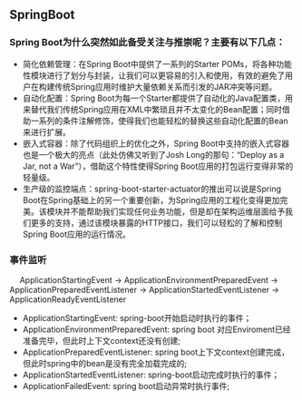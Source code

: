 ## SpringBoot

### Spring Boot为什么突然如此备受关注与推崇呢？主要有以下几点：  

* 简化依赖管理：在Spring Boot中提供了一系列的Starter POMs，将各种功能性模块进行了划分与封装，让我们可以更容易的引入和使用，有效的避免了用户在构建传统Spring应用时维护大量依赖关系而引发的JAR冲突等问题。  
* 自动化配置：Spring Boot为每一个Starter都提供了自动化的Java配置类，用来替代我们传统Spring应用在XML中繁琐且并不太变化的Bean配置；同时借助一系列的条件注解修饰，使得我们也能轻松的替换这些自动化配置的Bean来进行扩展。  
* 嵌入式容器：除了代码组织上的优化之外，Spring Boot中支持的嵌入式容器也是一个极大的亮点（此处仿佛又听到了Josh Long的那句：“Deploy as a Jar, not a War”），借助这个特性使得Spring Boot应用的打包运行变得非常的轻量级。  
* 生产级的监控端点：spring-boot-starter-actuator的推出可以说是Spring Boot在Spring基础上的另一个重要创新，为Spring应用的工程化变得更加完美。该模块并不能帮助我们实现任何业务功能，但是却在架构运维层面给予我们更多的支持，通过该模块暴露的HTTP接口，我们可以轻松的了解和控制Spring Boot应用的运行情况。  

### 事件监听  
&emsp; ApplicationStartingEvent -> ApplicationEnvironmentPreparedEvent -> ApplicationPreparedEventListener -> ApplicationStartedEventListener -> ApplicationReadyEventListener  

* ApplicationStartingEvent: spring-boot开始启动时执行的事件；  
* ApplicationEnvironmentPreparedEvent: spring boot 对应Enviroment已经准备完毕，但此时上下文context还没有创建;  
* ApplicationPreparedEventListener: spring boot上下文context创建完成，但此时spring中的bean是没有完全加载完成的;  
* ApplicationStartedEventListener: spring-boot启动完成时执行的事件；  
* ApplicationFailedEvent: spring boot启动异常时执行事件;  
